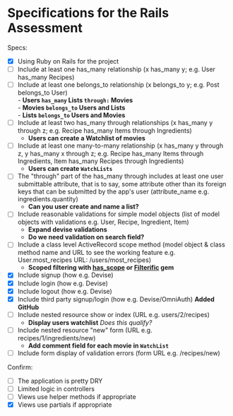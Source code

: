 # Specifications for the Rails Assessment

Specs:
- [x] Using Ruby on Rails for the project
- [ ] Include at least one has_many relationship (x has_many y; e.g. User has_many Recipes)   
- [ ] Include at least one belongs_to relationship (x belongs_to y; e.g. Post belongs_to User)   
            - **Users `has_many` Lists `through:` Movies**     
            - **Movies `belongs_to` Users and Lists**   
            - **Lists `belongs_to` Users and Movies**  
- [ ] Include at least two has_many through relationships (x has_many y through z; e.g. Recipe has_many Items through Ingredients)   
    - **Users can create a Watchlist of movies** 
- [ ] Include at least one many-to-many relationship (x has_many y through z, y has_many x through z; e.g. Recipe has_many Items through Ingredients, Item has_many Recipes through Ingredients)
    - **Users can create `WatchLists`**
- [ ] The "through" part of the has_many through includes at least one user submittable attribute, that is to say, some attribute other than its foreign keys that can be submitted by the app's user (attribute_name e.g. ingredients.quantity)
    - **Can you user create and name a list?**
- [ ] Include reasonable validations for simple model objects (list of model objects with validations e.g. User, Recipe, Ingredient, Item)
    - **Expand devise validations**
    - **Do we need validation on search field?**
- [ ] Include a class level ActiveRecord scope method (model object & class method name and URL to see the working feature e.g. User.most_recipes URL: /users/most_recipes)
    - **Scoped filtering with [has_scope](https://github.com/plataformatec/has_scope) or [Filterific](https://github.com/jhund/filterrific) gem**
- [x] Include signup (how e.g. Devise)
- [x] Include login (how e.g. Devise)
- [x] Include logout (how e.g. Devise)
- [x] Include third party signup/login (how e.g. Devise/OmniAuth) **Added GitHub**
- [ ] Include nested resource show or index (URL e.g. users/2/recipes)
    - **Display users watchlist** *Does this qualify?* 
- [ ] Include nested resource "new" form (URL e.g. recipes/1/ingredients/new)
    - **Add comment field for each movie in `WatchList`**
- [ ] Include form display of validation errors (form URL e.g. /recipes/new)

Confirm:
- [ ] The application is pretty DRY
- [ ] Limited logic in controllers
- [ ] Views use helper methods if appropriate
- [x] Views use partials if appropriate
